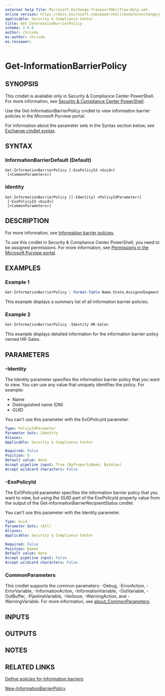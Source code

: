 ```yaml
---
external help file: Microsoft.Exchange.TransportMailflow-Help.xml
online version: https://docs.microsoft.com/powershell/module/exchange/get-informationbarrierpolicy
applicable: Security & Compliance Center
title: Get-InformationBarrierPolicy
schema: 2.0.0
author: chrisda
ms.author: chrisda
ms.reviewer:
---
```


# Get-InformationBarrierPolicy

## SYNOPSIS
This cmdlet is available only in Security & Compliance Center PowerShell. For more information, see [Security & Compliance Center PowerShell](https://docs.microsoft.com/powershell/exchange/scc-powershell).

Use the Get-InformationBarrierPolicy cmdlet to view information barrier policies in the Microsoft Purview portal.

For information about the parameter sets in the Syntax section below, see [Exchange cmdlet syntax](https://docs.microsoft.com/powershell/exchange/exchange-cmdlet-syntax).

## SYNTAX

### InformationBarrierDefault (Default)
```
Get-InformationBarrierPolicy [-ExoPolicyId <Guid>]
 [<CommonParameters>]
```

### Identity
```
Get-InformationBarrierPolicy [[-Identity] <PolicyIdParameter>]
 [-ExoPolicyId <Guid>]
 [<CommonParameters>]
```

## DESCRIPTION
For more information, see [Information barrier policies](https://docs.microsoft.com/microsoft-365/compliance/information-barriers-policies).

To use this cmdlet in Security & Compliance Center PowerShell, you need to be assigned permissions. For more information, see [Permissions in the Microsoft Purview portal](https://docs.microsoft.com/microsoft-365/compliance/microsoft-365-compliance-center-permissions).

## EXAMPLES

### Example 1
```powershell
Get-InformationBarrierPolicy | Format-Table Name,State,AssignedSegment,Segments* -Auto
```

This example displays a summary list of all information barrier policies.

### Example 2
```powershell
Get-InformationBarrierPolicy -Identity HR-Sales
```

This example displays detailed information for the information barrier policy named HR-Sales.

## PARAMETERS

### -Identity
The Identity parameter specifies the information barrier policy that you want to view. You can use any value that uniquely identifies the policy. For example:

- Name
- Distinguished name (DN)
- GUID

You can't use this parameter with the ExOPolicyId parameter.

```yaml
Type: PolicyIdParameter
Parameter Sets: Identity
Aliases:
Applicable: Security & Compliance Center

Required: False
Position: 0
Default value: None
Accept pipeline input: True (ByPropertyName, ByValue)
Accept wildcard characters: False
```

### -ExoPolicyId
The ExOPolicyId parameter specifies the information barrier policy that you want to view, but using the GUID part of the ExoPolicyId property value from the output of the Get-InformationBarrierRecipientStatus cmdlet.

You can't use this parameter with the Identity parameter.

```yaml
Type: Guid
Parameter Sets: (All)
Aliases:
Applicable: Security & Compliance Center

Required: False
Position: Named
Default value: None
Accept pipeline input: False
Accept wildcard characters: False
```

### CommonParameters
This cmdlet supports the common parameters: -Debug, -ErrorAction, -ErrorVariable, -InformationAction, -InformationVariable, -OutVariable, -OutBuffer, -PipelineVariable, -Verbose, -WarningAction, and -WarningVariable. For more information, see [about_CommonParameters](https://go.microsoft.com/fwlink/p/?LinkID=113216).

## INPUTS

###  

## OUTPUTS

###  

## NOTES

## RELATED LINKS

[Define policies for information barriers](https://docs.microsoft.com/microsoft-365/compliance/information-barriers-policies)

[New-InformationBarrierPolicy](https://docs.microsoft.com/powershell/module/exchange/new-informationbarrierpolicy)
